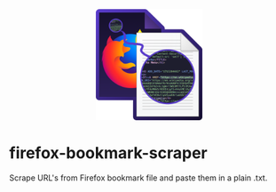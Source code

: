 <div align="center">
    <img src="logo.png" height="200px"/>
</div>

# firefox-bookmark-scraper
Scrape URL's from Firefox bookmark file and paste them in a plain .txt.
